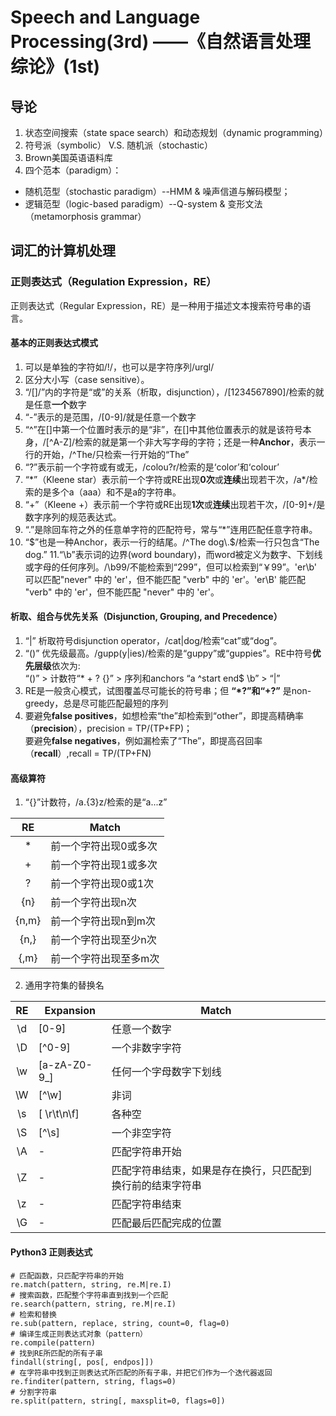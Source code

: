# Speech and Language Processing(3rd) ——《自然语言处理综论》(1st)
## 导论
1. 状态空间搜索（state space search）和动态规划（dynamic programming）
2. 符号派（symbolic） V.S. 随机派（stochastic）
3. Brown美国英语语料库
4. 四个范本（paradigm）： 
  - 随机范型（stochastic paradigm）--HMM & 噪声信道与解码模型；
  - 逻辑范型（logic-based paradigm）--Q-system & 变形文法（metamorphosis grammar）
## 词汇的计算机处理
### 正则表达式（Regulation Expression，RE）
正则表达式（Regular Expression，RE）是一种用于描述文本搜索符号串的语言。
#### 基本的正则表达式模式
1. 可以是单独的字符如/!/，也可以是字符序列/urgl/
2. 区分大小写（case sensitive）。
3. “/[]/”内的字符是“或”的关系（析取，disjunction），/[1234567890]/检索的就是任意**一个**数字
4. “-”表示的是范围，/[0-9]/就是任意一个数字
5. “^”在[]中第一个位置时表示的是“非”，在[]中其他位置表示的就是该符号本身，/[^A-Z]/检索的就是第一个非大写字母的字符；还是一种**Anchor**，表示一行的开始，/^The/只检索一行开始的“The”
6. “?”表示前一个字符或有或无，/colou?r/检索的是‘color’和‘colour’
7. “\*”（Kleene star）表示前一个字符或RE出现**0次**或**连续**出现若干次，/a\*/检索的是多个a（aaa）和不是a的字符串。
8. “+”（Kleene +）表示前一个字符或RE出现**1次**或**连续**出现若干次，/[0-9]+/是数字序列的规范表达式。
9. “.”是除回车符之外的任意单字符的匹配符号，常与“\*”连用匹配任意字符串。
10. “$”也是一种Anchor，表示一行的结尾。/^The dog\.$/检索一行只包含“The dog.”
11.“\b”表示词的边界(word boundary)，而word被定义为数字、下划线或字母的任何序列。/\b99/不能检索到“299”，但可以检索到“￥99”。'er\b' 可以匹配"never" 中的 'er'，但不能匹配 "verb" 中的 'er'。'er\B' 能匹配 "verb" 中的 'er'，但不能匹配 "never" 中的 'er'。
#### 析取、组合与优先关系（Disjunction, Grouping, and Precedence）
1. “|” 析取符号disjunction operator，/cat|dog/检索“cat”或“dog”。
2. “()” 优先级最高。/gupp(y|ies)/检索的是“guppy”或“guppies”。RE中符号**优先层级**依次为:\
    “()” > 计数符“* + ? {}” > 序列和anchors “a ^start end$ \b” > “|”
3. RE是一般贪心模式，试图覆盖尽可能长的符号串；但 **“\*?”和“+?”** 是non-greedy，总是尽可能匹配最短的序列
4. 要避免**false positives**，如想检索“the”却检索到“other”，即提高精确率（**precision**），precision = TP/(TP+FP)；\
   要避免**false negatives**，例如漏检索了“The”，即提高召回率（**recall**）,recall = TP/(TP+FN)
#### 高级算符
1. “{}”计数符，/a\.{3}z/检索的是“a...z”

RE | Match |
:-:|-
\* | 前一个字符出现0或多次 |
\+ | 前一个字符出现1或多次 |
? | 前一个字符出现0或1次 |
{n} | 前一个字符出现n次 |
{n,m} | 前一个字符出现n到m次 |
{n,} | 前一个字符出现至少n次 |
{,m} | 前一个字符出现至多m次 |
2. 通用字符集的替换名

RE | Expansion | Match
:-:|-|-
\d | [0-9] | 任意一个数字
\D | [^0-9] | 一个非数字字符
\w | [a-zA-Z0-9_] |  任何一个字母数字下划线
\W | [^\w] | 非词
\s | [ \r\t\n\f] | 各种空
\S | [^\s] | 一个非空字符
\A | - | 匹配字符串开始
\Z | - | 匹配字符串结束，如果是存在换行，只匹配到换行前的结束字符串
\z | - | 匹配字符串结束
\G | - | 匹配最后匹配完成的位置
#### Python3 正则表达式
```
# 匹配函数，只匹配字符串的开始
re.match(pattern, string, re.M|re.I)
# 搜索函数，匹配整个字符串直到找到一个匹配
re.search(pattern, string, re.M|re.I)
# 检索和替换
re.sub(pattern, replace, string, count=0, flag=0)
# 编译生成正则表达式对象（pattern）
re.compile(pattern)
# 找到RE所匹配的所有子串
findall(string[, pos[, endpos]])
# 在字符串中找到正则表达式所匹配的所有子串，并把它们作为一个迭代器返回
re.finditer(pattern, string, flags=0)
# 分割字符串
re.split(pattern, string[, maxsplit=0, flags=0])
```
